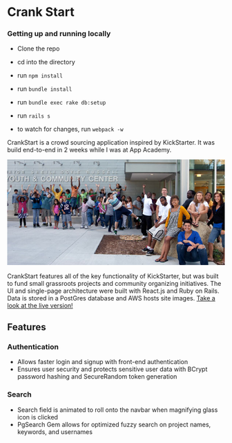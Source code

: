 # Crank Start

### Getting up and running locally

* Clone the repo

* cd into the directory

* run `npm install`

* run `bundle install`

* run `bundle exec rake db:setup`

* run `rails s`

* to watch for changes, run `webpack -w`


CrankStart is a crowd sourcing application inspired by KickStarter. It was build end-to-end in 2 weeks while I was at App Academy.

![Cover photo](/cover_shot.png)

CrankStart features all of the key functionality of KickStarter, but was built to fund small grassroots projects and community organizing initiatives. The UI and single-page architecture were built with React.js and Ruby on Rails. Data is stored in a PostGres database and AWS hosts site images.
[Take a look at the live version!][heroku]

[heroku]: http://www.crankstart.co/#/

## Features

### Authentication

- Allows faster login and signup with front-end authentication
- Ensures user security and protects sensitive user data with BCrypt password hashing and SecureRandom token generation


### Search

- Search field is animated to roll onto the navbar when magnifying glass icon is clicked
- PgSearch Gem allows for optimized fuzzy search on project names, keywords, and usernames


